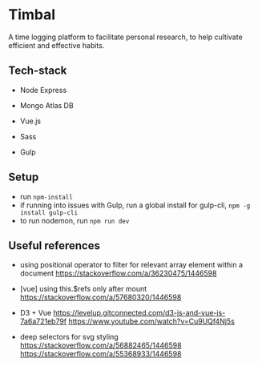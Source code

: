 # Timbal
A time logging platform to facilitate personal research, to help cultivate efficient and effective habits.

## Tech-stack 
* Node Express
* Mongo Atlas DB
* Vue.js 

* Sass
* Gulp

## Setup
* run ```npm-install```
* if running into issues with Gulp, run a global install for gulp-cli, ```npm -g install gulp-cli``` 
* to run nodemon, run ```npm run dev```

## Useful references
* using positional operator to filter for relevant array element within a document https://stackoverflow.com/a/36230475/1446598
* [vue] using this.$refs only after mount https://stackoverflow.com/a/57680320/1446598

* D3 + Vue https://levelup.gitconnected.com/d3-js-and-vue-js-7a6a721eb79f https://www.youtube.com/watch?v=Cu9UQf4Nj5s

* deep selectors for svg styling https://stackoverflow.com/a/56882465/1446598 https://stackoverflow.com/a/55368933/1446598
